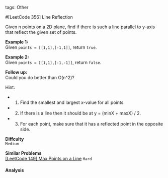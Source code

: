 tags: Other

#[LeetCode 356] Line Reflection

Given n points on a 2D plane, find if there is such a line parallel to y-axis that reflect the given set of points.

**Example 1:**  
Given `points = [[1,1],[-1,1]]`, return `true`.

**Example 2:**  
Given `points = [[1,1],[-1,-1]]`, return `false`.

**Follow up:**  
Could you do better than O(n^2)?

Hint:  

 * 1. Find the smallest and largest x-value for all points.
 * 2. If there is a line then it should be at y = (minX + maxX) / 2.
 * 3. For each point, make sure that it has a reflected point in the opposite side.


**Diffculty**  
`Medium`

**Similar Problems**  
[[LeetCode 149] Max Points on a Line]() `Hard`


#### Analysis


